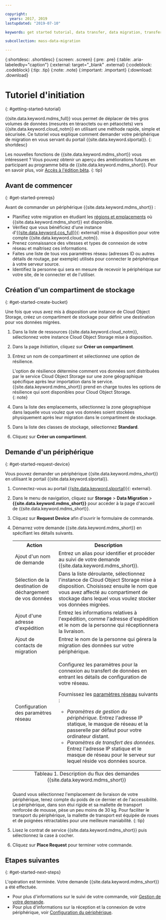 ```yaml
---

copyright:
  years: 2017, 2019
lastupdated: "2019-07-10"

keywords: get started tutorial, data transfer, data migration, transfer data to cloud, migrate data, migrate data to cloud, Mass Data Migration

subcollection: mass-data-migration

---
```


{:shortdesc: .shortdesc}
{:screen: .screen}
{:pre: .pre}
{:table: .aria-labeledby="caption"}
{:external: target="_blank" .external}
{:codeblock: .codeblock}
{:tip: .tip}
{:note: .note}
{:important: .important}
{:download: .download}

# Tutoriel d'initiation
{: #getting-started-tutorial}

{{site.data.keyword.mdms_full}} vous permet de déplacer de très gros volumes de données (mesurés en téraoctets ou en pétaoctets) vers {{site.data.keyword.cloud_notm}} en utilisant une méthode rapide, simple et sécurisée. Ce tutoriel vous explique comment demander votre périphérique de migration en vous servant du portail {{site.data.keyword.slportal}}.
{: shortdesc}

Les nouvelles fonctions de {{site.data.keyword.mdms_short}} vous intéressent ? Vous pouvez obtenir un aperçu des améliorations futures en participant au programme bêta de {{site.data.keyword.mdms_short}}. Pour en savoir plus, voir [Accès à l'édition bêta](/docs/infrastructure/mass-data-migration?topic=mass-data-migration-releases#beta).
{: tip}

## Avant de commencer
{: #get-started-prereqs}

Avant de commander un périphérique {{site.data.keyword.mdms_short}} :

- Planifiez votre migration en étudiant les [régions et emplacements](/docs/infrastructure/mass-data-migration?topic=mass-data-migration-regions) où {{site.data.keyword.mdms_short}} est disponible.
- Vérifiez que vous bénéficiez d'une instance d'[{{site.data.keyword.cos_full}}](https://{DomainName}/catalog/services/cloud-object-storage){: external} mise à disposition pour votre compte {{site.data.keyword.cloud_notm}}. 
- Prenez connaissance des vitesses et types de connexion de votre réseau et maîtrisez ces informations.
- Faites une liste de tous vos paramètres réseau (adresses ID ou autres détails de routage, par exemple) utilisés pour connecter le périphérique à votre serveur source.
- Identifiez la personne qui sera en mesure de recevoir le périphérique sur votre site, de le connecter et de l'utiliser.

## Création d'un compartiment de stockage
{: #get-started-create-bucket}

Une fois que vous avez mis à disposition une instance de Cloud Object Storage, créez un compartiment de stockage pour définir une destination pour vos données migrées. 

1. Dans la liste de ressources {{site.data.keyword.cloud_notm}}, sélectionnez votre instance Cloud Object Storage mise à disposition.
2. Dans la page _Initiation_, cliquez sur **Créer un compartiment**.
3. Entrez un nom de compartiment et sélectionnez une option de résilience.
   
   L'option de résilience détermine comment vos données sont distribuées par le service Cloud Object Storage sur une zone géographique spécifique après leur importation dans le service. {{site.data.keyword.mdms_short}} prend en charge toutes les options de résilience qui sont disponibles pour Cloud Object Storage.  
   {: note}
4. Dans la liste des emplacements, sélectionnez la zone géographique dans laquelle vous voulez que vos données soient stockées physiquement après leur migration dans le compartiment de stockage.
5. Dans la liste des classes de stockage, sélectionnez **Standard**.
6. Cliquez sur **Créer un compartiment**.

## Demande d'un périphérique
{: #get-started-request-device}

Vous pouvez demander un périphérique {{site.data.keyword.mdms_short}} en utilisant le portail {{site.data.keyword.slportal}}.

1. Connectez-vous au portail [{{site.data.keyword.slportal}}](https://control.softlayer.com/){: external}.
2. Dans le menu de navigation, cliquez sur **Storage** > **Data Migration** > **{{site.data.keyword.mdms_short}}** pour accéder à la page d'accueil de {{site.data.keyword.mdms_short}}.
3. Cliquez sur **Request Device** afin d'ouvrir le formulaire de commande.
4. Démarrez votre demande {{site.data.keyword.mdms_short}} en spécifiant les détails suivants.

    <table>
      <tr>
        <th>Action</th>
        <th>Description</th>
      </tr>
      <tr>
        <td>Ajout d'un nom de demande</td>
        <td>Entrez un alias pour identifier et procéder au suivi de votre demande {{site.data.keyword.mdms_short}}.</td>
      </tr>
      <tr>
        <td>Sélection de la destination de déchargement de vos données</td>
        <td>Dans la liste déroulante, sélectionnez l'instance de Cloud Object Storage mise à disposition. Choisissez ensuite le nom que vous avez affecté au compartiment de stockage dans lequel vous voulez stocker vos données migrées.</td>
      </tr>
      <tr>
        <td>Ajout d'une adresse d'expédition</td>
        <td>Entrez les informations relatives à l'expédition, comme l'adresse d'expédition et le nom de la personne qui réceptionnera la livraison.</td>
      </tr>
      <tr>
        <td>Ajout de contacts de migration</td>
        <td>Entrez le nom de la personne qui gérera la migration des données sur votre périphérique.</td>
      </tr>
      <tr>
        <td>Configuration des paramètres réseau</td>
        <td>
          <p>Configurez les paramètres pour la connexion au transfert de données en entrant les détails de configuration de votre réseau.</p>
          <p>Fournissez les <a href="/docs/infrastructure/mass-data-migration?topic=mass-data-migration-device-overview#network-settings">paramètres réseau</a> suivants :</p>
          <p>
            <ul>
              <li><i>Paramètres de gestion du périphérique. </i> Entrez l'adresse IP statique, le masque de réseau et la passerelle par défaut pour votre ordinateur distant.</li>
              <li><i>Paramètres de transfert des données.</i> Entrez l'adresse IP statique et le masque de réseau pour le serveur sur lequel réside vos données source.</li>
            </ul>
          </p>
        </td>
      </tr>
      <caption style="caption-side:bottom;">Tableau 1. Description du flux des demandes {{site.data.keyword.mdms_short}}</caption>
    </table>

    Quand vous sélectionnez l'emplacement de livraison de votre périphérique, tenez compte du poids de ce dernier et de l'accessibilité. Le périphérique, dans son étui rigide et sa mallette de transport renforcée de mousse, pèse un peu moins de 30 kg. Pour faciliter le transport du périphérique, la mallette de transport est équipée de roues  et de poignées rétractables pour une meilleure maniabilité.
    {: tip}
5. Lisez le contrat de service {{site.data.keyword.mdms_short}} puis sélectionnez la case à cocher.
6. Cliquez sur **Place Request** pour terminer votre commande. 

## Etapes suivantes
{: #get-started-next-steps}

L'opération est terminée. Votre demande {{site.data.keyword.mdms_short}} a été effectuée.

- Pour plus d'informations sur le suivi de votre commande, voir [Gestion de votre demande](/docs/infrastructure/mass-data-migration?topic=mass-data-migration-manage-request).
- Pour plus d'informations sur la réception et la connexion de votre périphérique, voir [Configuration du périphérique](/docs/infrastructure/mass-data-migration?topic=mass-data-migration-device-overview).

